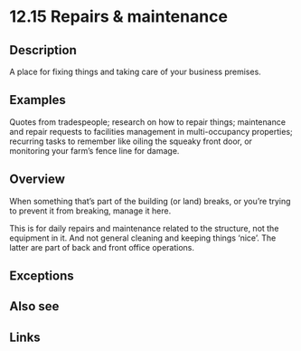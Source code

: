 # 12.15 Repairs & maintenance

## Description

A place for fixing things and taking care of your business premises.

## Examples

Quotes from tradespeople; research on how to repair things; maintenance and repair requests to facilities management in multi-occupancy properties; recurring tasks to remember like oiling the squeaky front door, or monitoring your farm’s fence line for damage.

## Overview

When something that’s part of the building (or land) breaks, or you’re trying to prevent it from breaking, manage it here.

This is for daily repairs and maintenance related to the structure, not the equipment in it. And not general cleaning and keeping things ‘nice’. The latter are part of back and front office operations.

## Exceptions

## Also see


## Links
